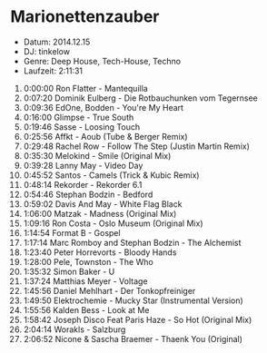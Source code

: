 # Marionettenzauber

* Datum: 2014.12.15
* DJ: tinkelow
* Genre: Deep House, Tech-House, Techno
* Laufzeit: 2:11:31

1.  0:00:00 Ron Flatter - Mantequilla
2.  0:07:20 Dominik Eulberg - Die Rotbauchunken vom Tegernsee
3.  0:09:36 EdOne, Bodden - You're My Heart
4.  0:16:00 Glimpse - True South
5.  0:19:46 Sasse - Loosing Touch
6.  0:25:56 Affkt - Aoub (Tube & Berger Remix)
7.  0:29:48 Rachel Row - Follow The Step (Justin Martin Remix)
8.  0:35:30 Melokind - Smile (Original Mix)
9.  0:39:28 Lanny May - Video Day
10. 0:45:52 Santos - Camels (Trick & Kubic Remix)
11. 0:48:14 Rekorder - Rekorder 6.1
12. 0:54:46 Stephan Bodzin - Bedford
13. 0:59:02 Davis And May - White Flag Black
14. 1:06:00 Matzak - Madness (Original Mix)
15. 1:09:16 Ron Costa - Oslo Museum (Original Mix)
16. 1:14:54 Format B - Gospel
17. 1:17:14 Marc Romboy and Stephan Bodzin - The Alchemist
18. 1:23:40 Peter Horrevorts - Bloody Hands
19. 1:28:00 Pele, Townston - The Who
20. 1:35:32 Simon Baker - U
21. 1:37:24 Matthias Meyer - Voltage
22. 1:45:56 Daniel Mehlhart - Der Tonkopfreiniger
23. 1:49:50 Elektrochemie - Mucky Star (Instrumental Version)
24. 1:55:56 Kalden Bess - Look at Me
25. 1:58:42 Joseph Disco Feat Paris Haze - So Hot (Original Mix)
26. 2:04:14 Worakls - Salzburg
27. 2:06:52 Nicone & Sascha Braemer - Thaenk You (Original)
